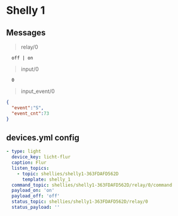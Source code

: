 # Shelly 1

## Messages

> relay/0
```
  off | on
```
> input/0
```
  0
```
> input_event/0
```json
{
  "event":"S",
  "event_cnt":73
}
```

## devices.yml config

```yaml
- type: light
  device_key: licht-flur
  caption: Flur
  listen_topics:
    - topic: shellies/shelly1-363FDAFD562D
      template: shelly_1
  command_topic: shellies/shelly1-363FDAFD562D/relay/0/command
  payload_on: 'on'
  payload_off: 'off'
  status_topic: shellies/shelly1-363FDAFD562D/relay/0
  status_payload: ''
```
